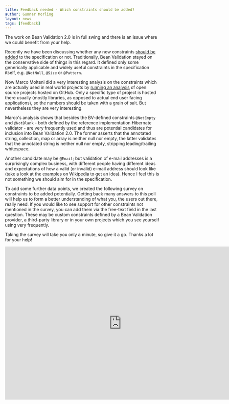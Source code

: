 ```yaml
---
title: Feedback needed - Which constraints should be added?
author: Gunnar Morling
layout: news
tags: [feedback]
---
```


The work on Bean Validation 2.0 is in full swing and there is an issue where we could benefit from your help.

Recently we have been discussing whether any new constraints [should be added](http://lists.jboss.org/pipermail/beanvalidation-dev/2016-August/001000.html) to the specification or not.
Traditionally, Bean Validation stayed on the conservative side of things in this regard.
It defined only some generically applicable and widely useful constraints in the specification itself, e.g. `@NotNull`, `@Size` or `@Pattern`.

Now Marco Molteni did a very interesting analysis on the constraints which are actually used in real world projects by [running an analysis](http://lists.jboss.org/pipermail/beanvalidation-dev/2016-August/001000.html) of open source projects hosted on GitHub.
Only a specific type of project is hosted there usually (mostly libraries, as opposed to actual end user facing applications),
so the numbers should be taken with a grain of salt. But nevertheless they are very interesting.

Marco's analysis shows that besides the BV-defined constraints `@NotEmpty` and `@NotBlank` - both defined by the reference implementation Hibernate validator - are very frequently used and thus are potential candidates for inclusion into Bean Validation 2.0.
The former asserts that the annotated string, collection, map or array is neither null nor empty, the latter validates that the annotated string is neither null nor empty, stripping leading/trailing whitespace.

Another candidate may be `@Email`; but validation of e-mail addresses is a surprisingly complex business, with different people having different ideas and expectations of how a valid (or invalid) e-mail address should look like (take a look at the [examples on Wikipedia](https://en.wikipedia.org/wiki/Email_address#Examples) to get an idea).
Hence I feel this is not something we should aim for in the specification.

To add some further data points, we created the following survey on constraints to be added potentially.
Getting back many answers to this poll will help us to form a better understanding of what you, the users out there, really need.
If you would like to see support for other constraints not mentioned in the survey, you can add them via the free-text field in the last question.
These may be custom constraints defined by a Bean Validation provider, a third-party library or in your own projects which you see yourself using very frequently.

Taking the survey will take you only a minute, so give it a go. Thanks a lot for your help!

<iframe src="https://docs.google.com/forms/d/e/1FAIpQLScR9o9p2GlrmhrtSinp2D9PY8gN4C-AOA-bjm8bwXkX_4H1Sw/viewform?embedded=true" width="760" height="500" frameborder="0" marginheight="0" marginwidth="0">Loading...</iframe>
